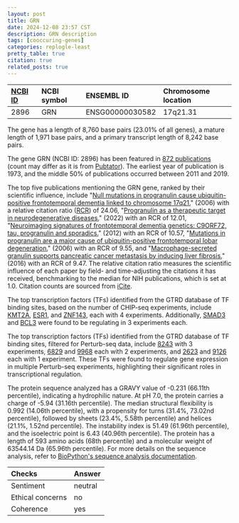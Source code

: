```yaml
---
layout: post
title: GRN
date: 2024-12-08 23:57 CST
description: GRN description
tags: [cooccuring-genes]
categories: replogle-least
pretty_table: true
citation: true
related_posts: true
---
```




| [NCBI ID](https://www.ncbi.nlm.nih.gov/gene/2896) | NCBI symbol | ENSEMBL ID | Chromosome location |
| :-------- | :------- | :-------- | :------- |
| 2896  | GRN | ENSG00000030582 | 17q21.31 |



The gene has a length of 8,760 base pairs (23.01% of all genes), a mature length of 1,971 base pairs, and a primary transcript length of 8,242 base pairs.


The gene GRN (NCBI ID: 2896) has been featured in [872 publications](https://pubmed.ncbi.nlm.nih.gov/?term=%22GRN%22) (count may differ as it is from [Pubtator](https://academic.oup.com/nar/article/47/W1/W587/5494727)). The earliest year of publication is 1973, and the middle 50% of publications occurred between 2011 and 2019.


The top five publications mentioning the GRN gene, ranked by their scientific influence, include "[Null mutations in progranulin cause ubiquitin-positive frontotemporal dementia linked to chromosome 17q21.](https://pubmed.ncbi.nlm.nih.gov/16862115)" (2006) with a relative citation ratio ([RCR](https://journals.plos.org/plosbiology/article?id=10.1371/journal.pbio.1002541)) of 24.06, "[Progranulin as a therapeutic target in neurodegenerative diseases.](https://pubmed.ncbi.nlm.nih.gov/35039149)" (2022) with an RCR of 12.01, "[Neuroimaging signatures of frontotemporal dementia genetics: C9ORF72, tau, progranulin and sporadics.](https://pubmed.ncbi.nlm.nih.gov/22366795)" (2012) with an RCR of 10.57, "[Mutations in progranulin are a major cause of ubiquitin-positive frontotemporal lobar degeneration.](https://pubmed.ncbi.nlm.nih.gov/16950801)" (2006) with an RCR of 9.55, and "[Macrophage-secreted granulin supports pancreatic cancer metastasis by inducing liver fibrosis.](https://pubmed.ncbi.nlm.nih.gov/27088855)" (2016) with an RCR of 9.47. The relative citation ratio measures the scientific influence of each paper by field- and time-adjusting the citations it has received, benchmarking to the median for NIH publications, which is set at 1.0. Citation counts are sourced from [iCite](https://icite.od.nih.gov).





The top transcription factors (TFs) identified from the GTRD database of TF binding sites, based on the number of CHIP-seq experiments, include [KMT2A](https://www.ncbi.nlm.nih.gov/gene/4297), [ESR1](https://www.ncbi.nlm.nih.gov/gene/2099), and [ZNF143](https://www.ncbi.nlm.nih.gov/gene/7702), each with 4 experiments. Additionally, [SMAD3](https://www.ncbi.nlm.nih.gov/gene/4088) and [BCL3](https://www.ncbi.nlm.nih.gov/gene/602) were found to be regulating in 3 experiments each.


The top transcription factors (TFs) identified from the GTRD database of TF binding sites, filtered for Perturb-seq data, include [8243](https://www.ncbi.nlm.nih.gov/gene/8243) with 3 experiments, [6829](https://www.ncbi.nlm.nih.gov/gene/6829) and [9968](https://www.ncbi.nlm.nih.gov/gene/9968) each with 2 experiments, and [2623](https://www.ncbi.nlm.nih.gov/gene/2623) and [9126](https://www.ncbi.nlm.nih.gov/gene/9126) each with 1 experiment. These TFs were found to regulate gene expression in multiple Perturb-seq experiments, highlighting their significant roles in transcriptional regulation.








The protein sequence analyzed has a GRAVY value of -0.231 (66.11th percentile), indicating a hydrophilic nature. At pH 7.0, the protein carries a charge of -5.94 (31.16th percentile). The median structural flexibility is 0.992 (14.06th percentile), with a propensity for turns (31.4%, 73.02nd percentile), followed by sheets (23.4%, 5.58th percentile) and helices (21.1%, 1.52nd percentile). The instability index is 51.49 (61.96th percentile), and the isoelectric point is 6.43 (40.96th percentile). The protein has a length of 593 amino acids (68th percentile) and a molecular weight of 63544.14 Da (65.96th percentile). For more details on the sequence analysis, refer to [BioPython's sequence analysis documentation](https://biopython.org/docs/1.75/api/Bio.SeqUtils.ProtParam.html).



| Checks    | Answer |
| :-------- | :------- |
| Sentiment  | neutral   |
| Ethical concerns | no     |
| Coherence    | yes    |